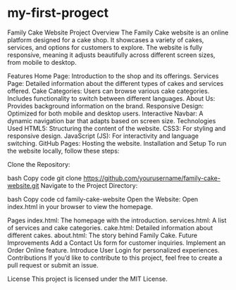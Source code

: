 # my-first-progect
Family Cake Website
Project Overview
The Family Cake website is an online platform designed for a cake shop. It showcases a variety of cakes, services, and options for customers to explore. The website is fully responsive, meaning it adjusts beautifully across different screen sizes, from mobile to desktop.

Features
Home Page: Introduction to the shop and its offerings.
Services Page: Detailed information about the different types of cakes and services offered.
Cake Categories: Users can browse various cake categories. Includes functionality to switch between different languages.
About Us: Provides background information on the brand.
Responsive Design: Optimized for both mobile and desktop users.
Interactive Navbar: A dynamic navigation bar that adapts based on screen size.
Technologies Used
HTML5: Structuring the content of the website.
CSS3: For styling and responsive design.
JavaScript (JS): For interactivity and language switching.
GitHub Pages: Hosting the website.
Installation and Setup
To run the website locally, follow these steps:

Clone the Repository:

bash
Copy code
git clone https://github.com/yourusername/family-cake-website.git
Navigate to the Project Directory:

bash
Copy code
cd family-cake-website
Open the Website: Open index.html in your browser to view the homepage.

Pages
index.html: The homepage with the introduction.
services.html: A list of services and cake categories.
cake.html: Detailed information about different cakes.
about.html: The story behind Family Cake.
Future Improvements
Add a Contact Us form for customer inquiries.
Implement an Order Online feature.
Introduce User Login for personalized experiences.
Contributions
If you’d like to contribute to this project, feel free to create a pull request or submit an issue.

License
This project is licensed under the MIT License.
